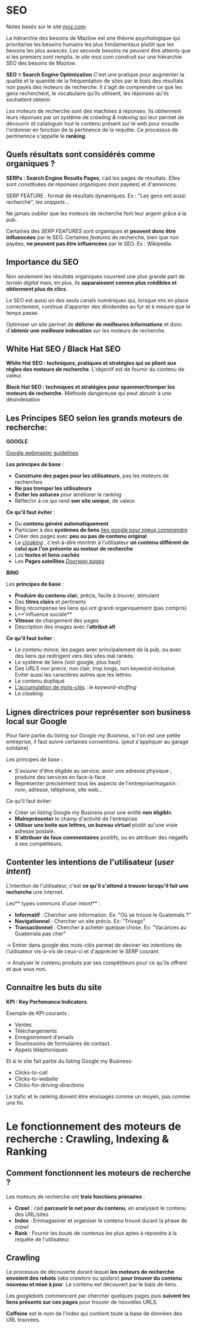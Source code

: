 SEO
====
Notes basés sur le site [moz.com](https://moz.com/beginners-guide-to-seo):

La hiérarchie des besoins de Mazlow est une théorie psychologique qui prioritarise les besoins humains les plus fondamentaux plutôt que les besoins les plus avancés. Les seconds besoins ne peuvent être atteints que si les premiers sont remplis. le site moz.com construit sur une hiérarchie SEO des besoins de Mazlow. 

**SEO = Search Engine Optimization** C'est une pratique pour augmenter la qualité et la quantité de la fréquentation de sites par le biais des résultats non payés des moteurs de recherche. Il s'agit de comprendre ce que les gens recherchent, le vocabulaire qu'ils utilisent, les réponses qu'ils souhaitent obtenir.

Les moteurs de recherche sont des machines à réponses. Ils obtiennent leurs réponses par un système de *crawling & indexing* qui leur permet de découvrir et cataloguer tout le contenu présent sur le web pour ensuite l'ordonner en fonction de la pertinence de la requête. Ce processus de pertinennce s'appelle le **ranking**.

Quels résultats sont considérés comme organiques ?
-------------------------------------------------

**SERPs : Search Engine Results Pages**, càd les pages de résultats. Elles sont constituées de réponses organiques (non payées) et d'annonces. 

SERP FEATURE : format de résultats dynamiques. Ex : "Les gens ont aussi recherché", les *snippets*...

Ne jamais oublier que les moteurs de recherche font leur argent grâce à la pub.

Certaines des *SERP FEATURES* sont organiques et **peuvent donc être influencées** par le SEO. Certaines *features* de recherche, bien que non payées, **ne peuvent pas être influencées** par le SEO. Ex : Wikipedia. 

Importance du SEO
----------------

Non seulement les résultats organiques couvrent une plus grande part de *terrain digital* mais, en plus, ils **apparaissent comme plus crédibles et obtiennent plus de clics**. 

Le SEO est aussi un des seuls canals numériques qui, lorsque mis en place correctement, continue d'apporter des dividendes au fur et à mesure que le temps passe. 

Optimiser un site permet de **délivrer de meilleures informations** et donc d'**obtenir une meilleure indexation** sur les moteurs de recherche.

White Hat SEO / Black Hat SEO
----------------------------

**White Hat SEO : techniques, pratiques et stratégies qui se plient aux règles des moteurs de recherche**. L'objectif est de fournir du contenu de valeur. 

**Black Hat SEO : techniques et stratégies pour spammer/tromper les moteurs de recherche.** Méthode dangereuse qui peut aboutir à une désindexation

Les Principes SEO selon les grands moteurs de recherche:
-------------------------------------------------------

**GOOGLE**

[Google webmaster guidelines](https://support.google.com/webmasters/answer/35769?hl=fr)

**Les principes de base** :

- **Construire des pages pour les utilisateurs**, pas les moteurs de recherches
- **Ne pas tromper les utilisateurs**
- **Eviter les astuces** pour améliorer le ranking
- Réfléchir à ce qui rend **son site unique**, de valeur.

**Ce qu'il faut éviter** :

- Du **contenu généré automatiquement**
- Participer à des **systèmes de liens** [lien google pour mieux comprendre](https://support.google.com/webmasters/answer/66356?hl=fr)
- Créer des pages avec **peu ou pas de contenu original**
- Le *[cloaking](https://support.google.com/webmasters/answer/66355?hl=fr)* , c'est-à-dire montrer à l'utilisateur **un contenu différent de celui que l'on présente au moteur de recherche**
- Les **textes et liens cachés**
- Les **Pages satellites** [*Doorway pages*](https://support.google.com/webmasters/answer/2721311?hl=fr)


**BING**

Les **principes de base** :

- **Produire du contenu clai**r, précis, facile à trouver, stimulant
- Des **titres clairs** et pertinents
- Bing récompense les liens qui ont grandi organiquement (pas compris)
- L**'influence sociale**
- **Vitesse** de chargement des pages
- Description des images avec l'**attribut alt**

**Ce qu'il faut éviter** :

- Le contenu mince, les pages avec principalement de la pub, ou avec des liens qui redirigent vers des sites mal rankés.
- Le système de liens (voir google, plus haut)
- Des URLS non précis, non clair, trop longs, non *keyword-inclusive*. Eviter aussi les caractères autres que les lettres.
- Le contenu dupliqué
- [L'accumulation de mots-clés](https://support.google.com/webmasters/answer/66358?hl=fr) : le *keyword-stuffing*
- Le *cloaking*

Lignes directrices pour représenter son business local sur Google
-------------------------

Pour faire partie du listing sur *Google my Business*, si l'on est une petite entreprise, il faut suivre certaines conventions. (peut s'appliquer au garage solidaire)

Les principes de base : 

- S'assurer d'être éligible au service; avoir une adresse physique ; produire des services en face-à-face
- Représenter précisément tous les aspects de l'entreprise/magasin : nom, adresse, téléphone, site web...

Ce qu'il faut éviter:

- Créer un listing Google my Business pour une entité **non éligibl**e.
- **Malreprésenter** le champ d'activité de l'entreprise
- **Utiliser une boite aux lettres, un bureau virtuel** plutôt qu'une vraie adresse postale.
- **S'attribuer de faux commentaires** positifs, ou en attribuer des négatifs à ses compétiteurs. 


Contenter les intentions de l'utilisateur (*user intent*)
------------------------------------------------------

L'intention de l'utilisateur, c'est **ce qu'il s'attend à trouver lorsqu'il fait une recherche** une internet.

Les** types communs d'*user intent*** :

- **Informatif** : Chercher une information. Ex: "Où se trouve le Guatemala ?"
- **Navigationnel** : Chercher un site précis. Ex: "Trivago"
- **Transactionnel** : Chercher à acheter quelque chose. Ex: "Vacances au Guatemala pas cher"

-> Entrer dans google des mots-clés permet de deviner les intentions de l'utilisateur vis-à-vis de ceux-ci et d'apprécier le SERP courant.

-> Analyser le contenu produits par ses  compétiteurs pour ce qu'ils offrent et que vous non.

Connaitre les buts du site
--------------------------

**KPI : Key Perfomance Indicators**. 

Exemple de KPI courants :

- Ventes
- Téléchargements
- Enregistrement d'emails
- Soumissions de formulaires de contact.
- Appels téléphoniques

Et si le site fait partie du listing Google my Business:

- Clicks-to-call
- Clicks-to-website
- Clicks-for-driving-directions

Le trafic et le ranking doivent être envisagés comme un moyen, pas comme une fin. 


Le fonctionnement des moteurs de recherche : Crawling, Indexing & Ranking
=========================================================================

Comment fonctionnent les moteurs de recherche ?
---------------------------

Les moteurs de recherche ont **trois fonctions primaires** :

- **Crawl** : càd **parcourir le net pour du contenu**, en analysant le contenu des URL/sites
- **Index** : Emmagasiner et organiser le contenu trouvé durant la phase de *crawl*
- **Rank** : Fournir les bouts de contenus les plus aptes à répondre à la requête de l'utilisateur.

Crawling
-------

Le processus de découverte durant lequel **les moteurs de recherche envoient des robots** (*aka* *crawlers* ou *spiders*) **pour trouver du contenu nouveau et mise à jour**. Le contenu est découvert par le biais de liens. 

Les *googlebots* commencent par chercher quelques pages puis **suivent les liens présents sur ces pages** pour trouver de nouvelles URLS.

**Caffeine** est le nom de l'index qui contient toute la base de données des URL trouvées. 

